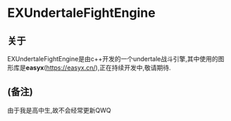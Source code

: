 # EXUndertaleFightEngine
## 关于

EXUndertaleFightEngine是由c++开发的一个undertale战斗引擎,其中使用的图形库是**easyx**(<https://easyx.cn/>),正在持续开发中,敬请期待.

## (备注)
由于我是高中生,故不会经常更新QWQ

